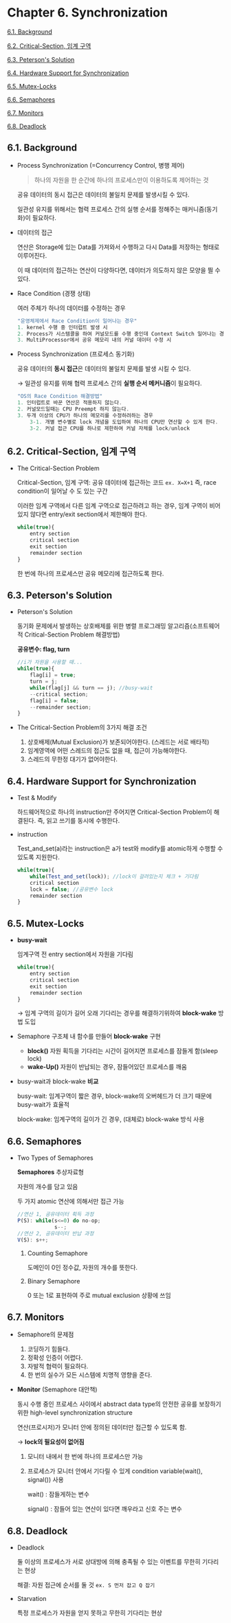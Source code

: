 # Chapter 6. Synchronization
  [6.1. Background](#61-background)
  
  [6.2. Critical-Section, 임계 구역](#62-critical-section-임계-구역)
  
  [6.3. Peterson's Solution](#63-peterson's-solution)
  
  [6.4. Hardware Support for Synchronization](#64-hardware-support-for-synchronization)
  
  [6.5. Mutex-Locks](#65-mutex-locks)
  
  [6.6. Semaphores](#66-semaphores)
  
  [6.7. Monitors](#67-monitors)
  
  [6.8. Deadlock](#68-deadlock)
  
## 6.1. Background

- Process Synchronization (=Concurrency Control, 병행 제어)

    > 하나의 자원을 한 순간에 하나의 프로세스만이 이용하도록 제어하는 것

    공유 데이터의 동시 접근은 데이터의 불일치 문제를 발생시킬 수 있다.

    일관성 유지를 위해서는 협력 프로세스 간의 실행 순서를 정해주는 매커니즘(동기화)이 필요하다.

- 데이터의 접근

    연산은 Storage에 있는 Data를 가져와서 수행하고 다시 Data를 저장하는 형태로 이루어진다.

    이 때 데이터의 접근하는 연산이 다양하다면, 데이터가 의도하지 않은 모양을 띌 수 있다.

- Race Condition (경쟁 상태)

    여러 주체가 하나의 데이터를 수정하는 경우

    ```jsx
    "운영체제에서 Race Condition이 일어나는 경우"
    1. kernel 수행 중 인터럽트 발생 시
    2. Process가 시스템콜을 하여 커널모드를 수행 중인데 Context Switch 일어나는 경우
    3. MultiProcessor에서 공유 메모리 내의 커널 데이터 수정 시
    ```

- Process Synchronization (프로세스 동기화)

    공유 데이터의 **동시 접근**은 데이터의 불일치 문제를 발생 시킬 수 있다. 

    → 일관성 유지를 위해 협력 프로세스 간의 **실행 순서 메커니즘**이 필요하다.

    ```jsx
    "OS의 Race Condition 해결방법"
    1. 인터럽트로 바꾼 연산은 적용하지 않는다. 
    2. 커널모드일때는 CPU Preempt 하지 않는다.
    3. 두개 이상의 CPU가 하나의 메모리를 수정하려하는 경우
    	3-1. 개별 변수별로 lock 개념을 도입하여 하나의 CPU만 연산할 수 있게 한다.
    	3-2. 커널 접근 CPU를 하나로 제한하여 커널 자체를 lock/unlock
    ```

## 6.2. Critical-Section, 임계 구역

- The Critical-Section Problem

    Critical-Section, 임계 구역: 공유 데이터에 접근하는 코드 `ex. X=X+1`  즉, race condition이 일어날 수 도 있는 구간

    이러한 임계 구역에서 다른 임계 구역으로 접근하려고 하는 경우, 임계 구역이 비어있지 않다면 entry/exit section에서 제한해야 한다.

    ```jsx
    while(true){
    	entry section
    	critical section
    	exit section
    	remainder section
    }
    ```

    한 번에 하나의 프로세스만 공유 메모리에 접근하도록 한다.

## 6.3. Peterson's Solution

- Peterson's Solution

    동기화 문제에서 발생하는 상호배제를 위한 병렬 프로그래밍 알고리즘(소프트웨어적 Critical-Section Problem 해결방법)

    **공유변수: flag, turn**

    ```jsx
    //i가 자원을 사용할 때...
    while(true){
    	flag[i] = true;
    	turn = j;
    	while(flag[j] && turn == j); //busy-wait
    	--critical section;
    	flag[i] = false;
    	--remainder section;
    }
    ```

- The Critical-Section Problem의 3가지 해결 조건
    1. 상호배제(Mutual Exclusion)가 보존되어야한다. (스레드는 서로 배타적)
    2. 임계영역에 어떤 스레드의 접근도 없을 때, 접근이 가능해야한다.
    3. 스레드의 무한정 대기가 없어야한다.

## 6.4. Hardware Support for Synchronization

- Test & Modify

    하드웨어적으로 하나의 instruction만 주어지면 Critical-Section Problem이 해결된다. 즉, 읽고 쓰기를 동시에 수행한다.

- instruction

    Test_and_set(a)라는 instruction은 a가 test와 modify를 atomic하게 수행할 수 있도록 지원한다.

    ```jsx
    while(true){
    	while(Test_and_set(lock)); //lock이 걸려있는지 체크 + 기다림
    	critical section
    	lock = false; //공유변수 lock
    	remainder section
    }
    ```

## 6.5. Mutex-Locks

- **busy-wait**

    임계구역 전 entry section에서 자원을 기다림

    ```jsx
    while(true){
    	entry section
    	critical section
    	exit section
    	remainder section
    }
    ```

    → 임계 구역의 길이가 길어 오래 기다리는 경우를 해결하기위하여 **block-wake** 방법 도입

- Semaphore 구조체 내 함수를 만들어 **block-wake** 구현
    - **block()** 자원 획득을 기다리는 시간이 길어지면 프로세스를 잠들게 함(sleep lock)
    - **wake-Up()** 자원이 반납되는 경우, 잠들어있던 프로세스를 깨움
- busy-wait과 block-wake **비교**

    busy-wait: 임계구역이 짧은 경우, block-wake의 오버헤드가 더 크기 때문에 busy-wait가 효율적

    block-wake: 임계구역의 길이가 긴 경우, (대체로) block-wake 방식 사용

## 6.6. Semaphores

- Two Types of Semaphores

    **Semaphores** 추상자료형

    자원의 개수를 담고 있음

    두 가지 atomic 연산에 의해서만 접근 가능

    ```jsx
    //연산 1, 공유데이터 획득 과정
    P(S): while(s<=0) do no-op;
    			s--;
    //연산 2, 공유데이터 반납 과정
    V(S): s++;
    ```

    1. Counting Semaphore

        도메인이 0인 정수값, 자원의 개수를 뜻한다.

    2. Binary Semaphore

        0 또는 1로 표현하여 주로 mutual exclusion 상황에 쓰임 

## 6.7. Monitors

- Semaphore의 문제점
    1. 코딩하기 힘들다.
    2. 정확성 인증이 어렵다.
    3. 자발적 협력이 필요하다.
    4. 한 번의 실수가 모든 시스템에 치명적 영향을 준다.
- **Monitor** (Semaphore 대안책)

    동시 수행 중인 프로세스 사이에서 abstract data type의 안전한 공유를 보장하기 위한 high-level synchronization structure

    

    연산(프로시저)가 모니터 안에 정의된 데이터만 접근할 수 있도록 함.

    → **lock의 필요성이 없어짐**

    1. 모니터 내에서 한 번에 하나의 프로세스만 가능
    2. 프로세스가 모니터 안에서 기다릴 수 있게 condition variable(wait(), signal()) 사용

        wait() : 잠들게하는 변수

        signal() : 잠들어 있는 연산이 있다면 깨우라고 신호 주는 변수

## 6.8. Deadlock

- Deadlock

    둘 이상의 프로세스가 서로 상대방에 의해 충족될 수 있는 이벤트를 무한히 기다리는 현상

    
    해결: 자원 접근에 순서를 둘 것 `ex. S 먼저 잡고 Q 잡기` 

- Starvation

    특정 프로세스가 자원을 얻지 못하고 무한히 기다리는 현상
